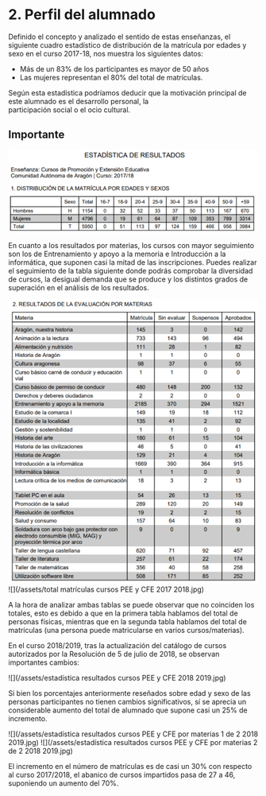# 2. Perfil del alumnado

Definido el concepto y analizado el sentido de estas enseñanzas, el siguiente cuadro estadístico de distribución de la matrícula por edades y sexo en el curso 2017-18, nos muestra los siguientes datos:

* Más de un 83% de los participantes es mayor de 50 años
* Las mujeres representan el 80% del total de matrículas.

Según esta estadística podríamos deducir que la motivación principal de este alumnado es el desarrollo personal, la  
participación social o el ocio cultural.

## Importante

![](img/estadisticas-resultados.png)

En cuanto a los resultados por materias, los cursos con mayor seguimiento son los de Entrenamiento y apoyo a la memoria e Introducción a la informática, que suponen casi la mitad de las inscripciones. Puedes realizar el seguimiento de la tabla siguiente donde podrás comprobar la diversidad de cursos, la desigual demanda que se produce y los distintos grados de superación en el análisis de los resultados.

![](img/resultados-materias.png)
![](/assets/total matrículas cursos PEE y CFE 2017 2018.jpg)

A la hora de analizar ambas tablas se puede observar que no coinciden los totales, esto es debido a que en la primera tabla hablamos del total de personas físicas, mientras que en la segunda tabla hablamos del total de matrículas (una persona puede matricularse en varios cursos/materias).

En el curso 2018/2019, tras la actualización del catálogo de cursos autorizados por la Resolución de 5 de julio de 2018, se observan importantes cambios:

![](/assets/estadística resultados cursos PEE y CFE 2018 2019.jpg)

Si bien los porcentajes anteriormente reseñados sobre edad y sexo de las personas participantes no tienen cambios significativos, sí se aprecia un considerable aumento del total de alumnado que supone casi un 25% de incremento.

![](/assets/estadística resultados cursos PEE y CFE por materias 1 de 2 2018 2019.jpg)
![](/assets/estadística resultados cursos PEE y CFE por materias 2 de 2 2018 2019.jpg)

El incremento en el número de matrículas es de casi un 30% con respecto al curso 2017/2018, el abanico de cursos impartidos pasa de 27 a 46, suponiendo un aumento del 70%.